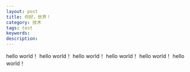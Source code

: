 ```yaml
---
layout: post
title: 你好，世界！
category: 技术
tags: test
keywords: 
description: 
---
```

hello world！
hello world！
  hello world！
    hello world！
	  hello world！
	     hello world！
